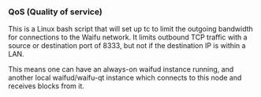 ### QoS (Quality of service) ###

This is a Linux bash script that will set up tc to limit the outgoing bandwidth for connections to the Waifu network. It limits outbound TCP traffic with a source or destination port of 8333, but not if the destination IP is within a LAN.

This means one can have an always-on waifud instance running, and another local waifud/waifu-qt instance which connects to this node and receives blocks from it.
